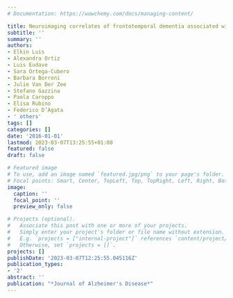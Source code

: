```yaml
---
# Documentation: https://wowchemy.com/docs/managing-content/

title: Neuroimaging correlates of frontotemporal dementia associated with SQSTM1 mutations
subtitle: ''
summary: ''
authors:
- Elkin Luis
- Alexandra Ortiz
- Luis Eudave
- Sara Ortega-Cubero
- Barbara Borroni
- Julie Van Der Zee
- Stefano Gazzina
- Paola Caroppo
- Elisa Rubino
- Federico D’Agata
- ' others'
tags: []
categories: []
date: '2016-01-01'
lastmod: 2023-03-07T13:25:55+01:00
featured: false
draft: false

# Featured image
# To use, add an image named `featured.jpg/png` to your page's folder.
# Focal points: Smart, Center, TopLeft, Top, TopRight, Left, Right, BottomLeft, Bottom, BottomRight.
image:
  caption: ''
  focal_point: ''
  preview_only: false

# Projects (optional).
#   Associate this post with one or more of your projects.
#   Simply enter your project's folder or file name without extension.
#   E.g. `projects = ["internal-project"]` references `content/project/deep-learning/index.md`.
#   Otherwise, set `projects = []`.
projects: []
publishDate: '2023-03-07T12:25:55.045116Z'
publication_types:
- '2'
abstract: ''
publication: "*Journal of Alzheimer's Disease*"
---
```

